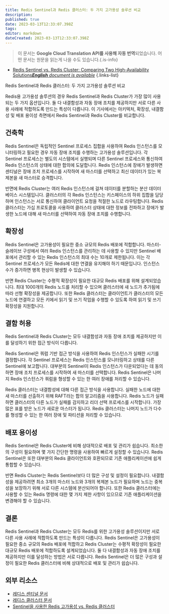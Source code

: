 ```yaml
---
title: Redis Sentinel과 Redis 클러스터: 두 가지 고가용성 솔루션 비교
description: 
published: true
date: 2023-03-13T12:33:07.398Z
tags: 
editor: markdown
dateCreated: 2023-03-13T12:33:07.398Z
---
```


> 이 문서는 **Google Cloud Translation API를 사용해 자동 번역**되었습니다.
어떤 문서는 원문을 읽는게 나을 수도 있습니다.{.is-info}



- [Redis Sentinel vs. Redis Cluster: Comparing Two High-Availability Solutions***English** document is available*](/en/Knowledge-base/NoSQL/redis-sentinel-vs-redis-cluster-comparing-two-high-availability-solutions)
{.links-list}



Redis Sentinel과 Redis 클러스터: 두 가지 고가용성 솔루션 비교

Redis용 고가용성 솔루션의 경우 Redis Sentinel과 Redis Cluster가 가장 많이 사용되는 두 가지 옵션입니다. 둘 다 내결함성과 자동 장애 조치를 제공하지만 서로 다른 사용 사례에 적합하도록 만드는 특성이 다릅니다. 이 기사에서는 아키텍처, 확장성, 내결함성 및 배포 용이성 측면에서 Redis Sentinel과 Redis Cluster를 비교합니다.

## 건축학

Redis Sentinel은 독립적인 Sentinel 프로세스 집합을 사용하여 Redis 인스턴스를 모니터링하고 필요한 경우 자동 장애 조치를 수행하는 고가용성 솔루션입니다. 각 Sentinel 프로세스는 별도의 시스템에서 실행되며 다른 Sentinel 프로세스와 통신하여 Redis 인스턴스의 상태에 대한 합의에 도달합니다. Redis 인스턴스에 장애가 발생하면 센티널은 장애 조치 프로세스를 시작하여 새 마스터를 선택하고 최신 데이터가 있는 복제본을 새 마스터로 승격합니다.

반면에 Redis Cluster는 여러 Redis 인스턴스에 걸쳐 데이터를 분할하는 분산 데이터베이스 시스템입니다. 클러스터의 각 Redis 인스턴스는 키스페이스의 하위 집합을 담당하며 인스턴스는 서로 통신하여 클라이언트 요청을 적절한 노드로 라우팅합니다. Redis 클러스터는 가십 프로토콜을 사용하여 클러스터 상태에 대한 정보를 전파하고 장애가 발생한 노드에 대해 새 마스터를 선택하여 자동 장애 조치를 수행합니다.

## 확장성

Redis Sentinel은 고가용성이 필요한 중소 규모의 Redis 배포에 적합합니다. 마스터-슬레이브 구성에서 여러 Redis 인스턴스를 관리하는 데 사용할 수 있지만 Sentinel 배포에서 관리할 수 있는 Redis 인스턴스의 최대 수는 10개로 제한됩니다. 이는 각 Sentinel 프로세스가 모든 Redis에 대한 연결을 유지해야 하기 때문입니다. 인스턴스 수가 증가하면 병목 현상이 발생할 수 있습니다.

반면 Redis Cluster는 수평적 확장성이 필요한 대규모 Redis 배포를 위해 설계되었습니다. 최대 1000개의 Redis 노드를 처리할 수 있으며 클러스터에 새 노드가 추가됨에 따라 선형 확장성을 제공합니다. 또한 Redis 클러스터는 클라이언트가 클러스터의 모든 노드에 연결하고 모든 키에서 읽기 및 쓰기 작업을 수행할 수 있도록 하여 읽기 및 쓰기 확장성을 지원합니다.

## 결함 허용

Redis Sentinel과 Redis Cluster는 모두 내결함성과 자동 장애 조치를 제공하지만 이를 달성하기 위한 접근 방식이 다릅니다.

Redis Sentinel은 쿼럼 기반 접근 방식을 사용하여 Redis 인스턴스가 실패한 시기를 결정합니다. 각 Sentinel 프로세스는 Redis 인스턴스를 모니터링하고 상태를 다른 Sentinel에 보고합니다. 대부분의 Sentinel이 Redis 인스턴스가 다운되었다는 데 동의하면 장애 조치 프로세스를 시작하여 새 마스터를 선택합니다. Redis Sentinel은 나머지 Redis 인스턴스가 쿼럼을 형성할 수 있는 한 여러 장애를 처리할 수 있습니다.

Redis 클러스터는 내결함성에 대해 다른 접근 방식을 사용합니다. 실패한 노드에 대한 새 마스터를 선출하기 위해 RAFT라는 합의 알고리즘을 사용합니다. Redis 노드가 실패하면 클러스터의 다른 노드가 실패를 감지하고 리더 선택 프로세스를 시작합니다. 가장 많은 표를 받은 노드가 새로운 마스터가 됩니다. Redis 클러스터는 나머지 노드가 다수를 형성할 수 있는 한 여러 장애 및 파티션을 처리할 수 있습니다.

## 배포 용이성

Redis Sentinel은 Redis Cluster에 비해 상대적으로 배포 및 관리가 쉽습니다. 최소한의 구성이 필요하며 몇 가지 간단한 명령을 사용하여 빠르게 설정할 수 있습니다. Redis Sentinel은 또한 대부분의 Redis 클라이언트와 호환되므로 기존 애플리케이션에 쉽게 통합할 수 있습니다.

반면 Redis Cluster는 Redis Sentinel보다 더 많은 구성 및 설정이 필요합니다. 내결함성을 제공하려면 최소 3개의 마스터 노드와 3개의 복제본 노드가 필요하며 노드는 중복성을 보장하기 위해 서로 다른 시스템에 분산되어야 합니다. 또한 Redis 클러스터에는 사용할 수 있는 Redis 명령에 대한 몇 가지 제한 사항이 있으므로 기존 애플리케이션을 변경해야 할 수 있습니다.

## 결론

Redis Sentinel과 Redis Cluster는 모두 Redis를 위한 고가용성 솔루션이지만 서로 다른 사용 사례에 적합하도록 만드는 특성이 다릅니다. Redis Sentinel은 고가용성이 필요한 중소 규모의 Redis 배포에 적합하고 Redis Cluster는 수평적 확장성이 필요한 대규모 Redis 배포에 적합하도록 설계되었습니다. 둘 다 내결함성과 자동 장애 조치를 제공하지만 이를 달성하는 방법은 서로 다릅니다. Redis Sentinel은 더 많은 구성과 설정이 필요한 Redis 클러스터에 비해 상대적으로 배포 및 관리가 쉽습니다.

## 외부 리소스
- [레디스 센티널 문서](https://redis.io/topics/sentinel)
- [레디스 클러스터 문서](https://redis.io/topics/cluster-tutorial)
- [Sentinel을 사용한 Redis 고가용성 vs. Redis 클러스터](https://scalegrid.io/blog/redis-high-availability-sentinel-vs-cluster/)